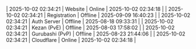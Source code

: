 | 2025-10-02 02:34:21 | Website | Online | 2025-10-02 02:34:18 |
| 2025-10-02 02:34:21 | Registration | Offline | 2025-09-09 16:40:23 |
| 2025-10-02 02:34:21 | Auth Server | Offline | 2025-08-18 09:33:31 |
| 2025-10-02 02:34:21 | Kezan (PvE) | Offline | 2025-08-03 17:58:02 |
| 2025-10-02 02:34:21 | Gurubashi (PvP) | Offline | 2025-08-23 21:44:06 |
| 2025-10-02 02:34:21 | Cloudflare | Online | 2025-10-02 02:34:18 |
